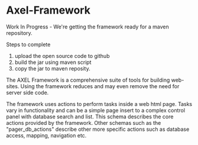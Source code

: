 # Axel-Framework

Work In Progress - We're getting the framework ready for a maven repository.

Steps to complete
1. upload the open source code to github
2. build the jar using maven script
3. copy the jar to maven reposity.

The AXEL Framework is a comprehensive suite of tools for building web-sites. Using the framework
reduces and may even remove the need for server side code.

The framework uses actions to perform tasks inside a web html page. Tasks vary in functionality
and can be a simple page insert to a complex control panel with database search and list. This
schema describes the core actions provided by the framework. Other schemas such as the "pager_db_actions"
describe other more specific actions such as database access, mapping, navigation etc.
